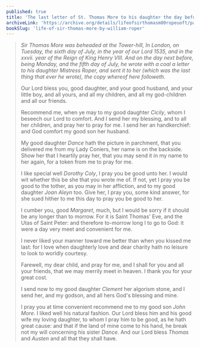 ```yaml
---
published: true
title: 'The last letter of St. Thomas More to his daughter the day before his martyrdom'
archiveLink: 'https://archive.org/details/lifeofsirthomasm00ropeuoft/page/n196?view=theater'
bookSlug: 'life-of-sir-thomas-more-by-william-roper'
---
```


> *Sir Thomas More was beheaded at the Tower-hill, In London, on Tuesday, the sixth day of July, in the year of our Lord 1535, and in the xxvii. year of the Reign of King Henry VIII. And on the day next before, being Monday, and the fifth day of July, he wrote with a coal a letter to his daughter Mistress Roper, and sent it to her (which was the last thing that ever he wrote), the copy whereof here followeth.*
>
> Our Lord bless you, good daughter, and your good husband, and your little boy, and all yours, and all my children, and all my god-children and all our friends.
>
> Recommend me, when ye may to my good daughter *Cicily*, whom I beseech our Lord to comfort. And I send her my blessing, and to all her children, and pray her to pray for me. I send her an handkerchief: and God comfort my good son her husband.
>
> My good daughter *Dance* hath the picture in parchment, that you delivered me from my Lady Coniers, her name is on the backside. Show her that I heartily pray her, that you may send it in my name to her again, for a token from me to pray for me.
>
> I like special well *Dorothy Coly*, I pray you be good unto her. I would wit whether this be she that you wrote me of. If not, yet I pray you be good to the tother, as you may in her affliction, and to my good daughter *Joan Aleyn* too. Give her, I pray you, some kind answer, for she sued hither to me this day to pray you be good to her.
>
> I cumber you, good *Margaret*, much, but I would be sorry if it should be any longer than to morrow. For it is Saint Thomas' Eve, and the Utas of Saint Peter: and therefore to-morrow long I to go to God: it were a day very meet and convenient for me.
>
> I never liked your manner toward me better than when you kissed me last: for I love when daughterly love and dear charity hath no leisure to look to worldly courtesy.
>
> Farewell, my dear child, and pray for me, and I shall for you and all your friends, that we may merrily meet in heaven. I thank you for your great cost.
>
> I send now to my good daughter *Clement* her algorism stone, and I send her, and my godson, and all hers God's blessing and mine.
>
> I pray you at time convenient recommend me to my good son *John More*. I liked well his natural fashion. Our Lord bless him and his good wife my loving daughter, to whom I pray him to be good, as he hath great cause: and that if the land of mine come to his hand, he break not my will concerning his sister *Dance*. And our Lord bless *Thomas* and *Austen* and all that they shall have.
